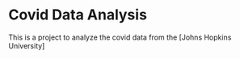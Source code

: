 # Covid Data Analysis
This is a project to analyze the covid data from the [Johns Hopkins University]


